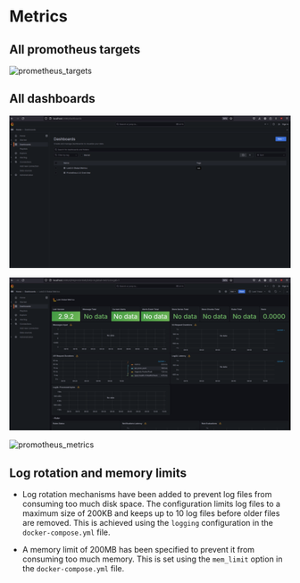 # Metrics

## All promotheus targets

![prometheus_targets](assets/promotheus-targets.png)

## All dashboards

![dashboard](assets/dashboard.png)

![loki_metrics](assets/loki-metrics.png)

![promotheus_metrics](screenshots/prometheus-metrics.png)

## Log rotation and memory limits

- Log rotation mechanisms have been added to prevent log files from consuming too much disk space. The configuration limits log files to a maximum size of 200KB and keeps up to 10 log files before older files are removed. This is achieved using the `logging` configuration in the `docker-compose.yml` file.

- A memory limit of 200MB has been specified  to prevent it from consuming too much memory. This is set using the `mem_limit` option in the `docker-compose.yml` file.